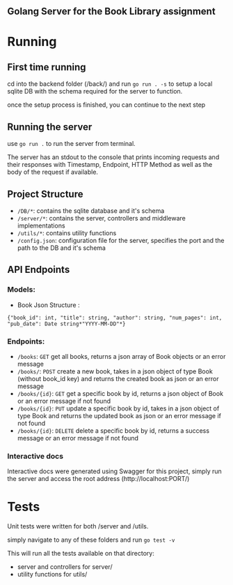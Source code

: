 ## Golang Server for the Book Library assignment
# Running
## First time running
cd into the backend folder (/back/) and run `go run . -s` to setup a local sqlite DB with the schema required for the server to function.

once the setup process is finished, you can continue to the next step

## Running the server
use `go run .` to run the server from terminal.

The server has an stdout to the console that prints incoming requests and their responses with Timestamp, Endpoint, HTTP Method as well as the body of the request if available.

## Project Structure

- `/DB/*`: contains the sqlite database and it's schema
- `/server/*`: contains the server, controllers and middleware implementations
- `/utils/*`: contains utility functions
- `/config.json`: configuration file for the server, specifies the port and the path to the DB and it's schema


## API Endpoints

### Models:
- Book Json Structure : 

`{"book_id": int, "title": string, "author": string, "num_pages": int, "pub_date": Date string*"YYYY-MM-DD"*}`

### Endpoints:
- `/books`: `GET` get all books, returns a json array of Book objects or an error message
- `/books/`: `POST` create a new book, takes in a json object of type Book (without book_id key) and returns the created book as json or an error message
- `/books/{id}`: `GET` get a specific book by id, returns a json object of Book or an error message if not found
- `/books/{id}`: `PUT` update a specific book by id, takes in a json object of type Book and returns the updated book as json or an error message if not found
- `/books/{id}`: `DELETE` delete a specific book by id, returns a success message or an error message if not found

### Interactive docs
Interactive docs were generated using Swagger for this project, simply run the server and access the root address (http://localhost:PORT/)


# Tests

Unit tests were written for both /server and /utils.

simply navigate to any of these folders and run `go test -v`

This will run all the tests available on that directory:

- server and controllers for server/
- utility functions for utils/
